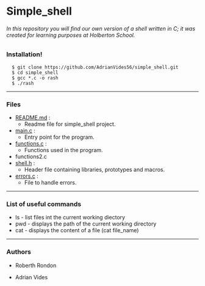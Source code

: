 # Simple_shell

###### In this repository you will find our own version of a shell written in C; it was created for learning purposes at Holberton School.


### Installation!
```
  $ git clone https://github.com/AdrianVides56/simple_shell.git
  $ cd simple_shell
  $ gcc *.c -o rash
  $ ./rash
  ```
---
### Files
- [README.md] :
    - Readme file for simple_shell project.
- [main.c] :
    - Entry point for the program.
- [functions.c] :
    - Functions used in the program.
- functions2.c
- [shell.h] :
    - Header file containing libraries, prototypes and macros.
- [errors.c] :
    - File to handle errors.
--- 
### List of useful commands
- ls - list files int the current working diectory
- pwd - displays the path of the current working directory
- cat - displays the content of a file (cat file_name)
---
### Authors
- Roberth Rondon
- Adrian Vides



   [README.md]: <https://github.com/AdrianVides56/simple_shell/blob/master/README.md>
   [main.c]: <https://github.com/AdrianVides56/simple_shell/blob/master/main.c>
   [functions.c]: <https://github.com/AdrianVides56/simple_shell/blob/master/functions.c>
   [shell.h]: <https://github.com/AdrianVides56/simple_shell/blob/master/shell.h>
   [errors.c]: <https://github.com/AdrianVides56/simple_shell/blob/master/errors.c>
